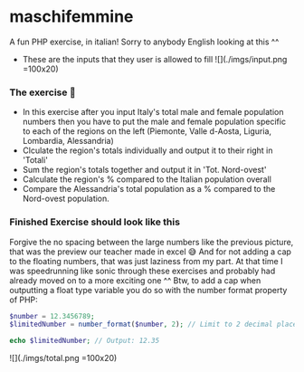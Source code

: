 # maschifemmine

A fun PHP exercise, in italian! Sorry to anybody English looking at this ^^  
 - These are the inputs that they user is allowed to fill
![](./imgs/input.png =100x20)  
### The exercise 💪  
 - In this exercise after you input Italy's total male and female population numbers then you have to put the male and female population specific to each of the regions on the left (Piemonte, Valle d-Aosta, Liguria, Lombardia, Alessandria)
 -  Clculate the region's totals individually and output it to their right in 'Totali'
 -  Sum the region's totals together and output it in 'Tot. Nord-ovest'
 -  Calculate the region's % compared to the Italian population overall
 -  Compare the Alessandria's total population as a % compared to the Nord-ovest population.

### Finished Exercise should look like this  
Forgive the no spacing between the large numbers like the previous picture, that was the preview our teacher made in excel 😅
And for not adding a cap to the floating numbers, that was just laziness from my part. At that time I was speedrunning like sonic through these exercises and probably had already moved on to a more exciting one ^^
Btw, to add a cap when outputting a float type variable you do so with the number format property of PHP:
```php
$number = 12.3456789;
$limitedNumber = number_format($number, 2); // Limit to 2 decimal places

echo $limitedNumber; // Output: 12.35
```
![](./imgs/total.png =100x20)  
